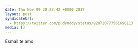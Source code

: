 ```yaml
---
date: Thu Nov 09 20:27:42 +0000 2017
layout: post
syndicateUrl:
  - https://twitter.com/pudymody/status/928720777561690113
media: []
---
```

Esmail te amo

